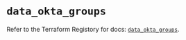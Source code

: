 # `data_okta_groups`

Refer to the Terraform Registory for docs: [`data_okta_groups`](https://registry.terraform.io/providers/okta/okta/4.5.0/docs/data-sources/groups).
